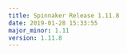 ```yaml
---
title: Spinnaker Release 1.11.8
date: 2019-01-28 15:33:55
major_minor: 1.11
version: 1.11.8
---
```


<script src="https://gist.github.com/spinnaker-release/5cbb402297feb85f82482a73e9428967.js"/>
